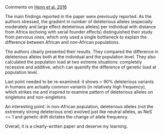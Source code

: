 Comments on [Henn et al. 2016](http://www.pnas.org/content/113/4/E440.abstract)

The main findings reported in the paper were previously reported. As the authors stressed, the gradient in number of deleterious alleles (especially moderately and large effect deleterious alleles) per individual with distance from Africa (echoing with serial founder effects) distinguished their study from pervious ones, which only used a single bottleneck to explain the difference between African and non-African populations.

The authors clearly presented their results. They compared the difference in deleterious alleles both at the individual and the population level. They also calculated the population load at two extreme situations: completely recessive and additive, which can quantify the difference of genetic load at population level.

Last point needed to be re-examined: it shows > 90% deleterious variants in humans are actually common variants (in relatively high frequency), which strikes me and inspired to examine pattern of deleterious alleles on singletons and non-singletons.

An interesting point: in non-African population, deleterious alleles (not the extremely strong deleterious one) evolved just like neutral alleles, as NeS << 1 and genetic drift dictates the change of allele frequency.

Overall, it is a clearly-written paper and deserve my learning.

